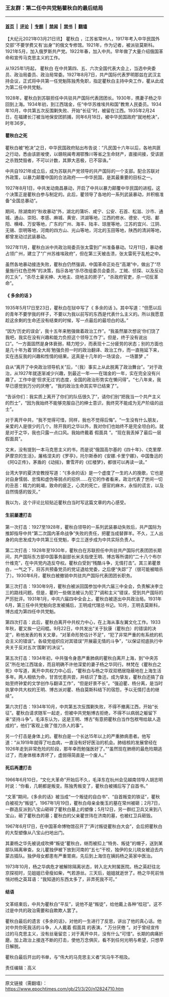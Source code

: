 ### 王友群：第二任中共党魁瞿秋白的最后结局

---

#### [首页](../../../..?n12824710) &nbsp;|&nbsp; [评论](../../../../../epoch-comment?n12824710) &nbsp;|&nbsp; [专题](../../../../../epoch-special?n12824710) &nbsp;|&nbsp; [禁闻](../../../../../epoch-news?n12824710) &nbsp;|&nbsp; [禁书](../../../../../books?n12824710) &nbsp;|&nbsp; [翻墙](https://github.com/gfw-breaker/nogfw/blob/master/README.md?n12824710)


<div class="post_content" id="artbody" itemprop="articleBody">
 <!-- article content begin -->
 <p>
  【大纪元2021年03月21日讯】
  <ok href="https://www.epochtimes.com/gb/tag/%E7%9E%BF%E7%A7%8B%E7%99%BD.html">
   瞿秋白
  </ok>
  ，江苏省常州人，1917年考入中华民国外交部“不要学费又有‘出身’”的俄文专修馆。1921年，作为记者，被派驻莫斯科。1921年5月，加入俄罗斯共产党。1922年春，加入中共。早年做了大量介绍俄国革命和宣传马克思主义的工作。
 </p>
 <p>
  从1925年1月起，
  <ok href="https://www.epochtimes.com/gb/tag/%E7%9E%BF%E7%A7%8B%E7%99%BD.html">
   瞿秋白
  </ok>
  在中共第四、五、六次全国代表大会上，当选中央委员、政治局委员、政治局常委。1927年8月7日，共产国际代表罗明那兹在武汉主持会议，正式将中共第一任党魁陈独秀免职，指定瞿秋白主持中央工作，瞿从此成为第二任中共党魁。
 </p>
 <p>
  1928年，瞿秋白到苏联担任中共驻共产国际代表团团长。1930年，携妻子杨之华回到上海。1934年初，到江西瑞金，任“中华苏维埃共和国”教育人民委员。1934年10月，中共第五次反围剿失败、开始“长征”时，被留在江西。1935年2月24日，在福建长汀被当地保安团抓捕，同年6月18日，被中华民国政府“就地枪决”，时年36岁。
 </p>
 <h4>
  瞿秋白之死
 </h4>
 <p>
  瞿秋白被“枪决”之日，中华民国政府贴出布告说：“凡民国十六年以后，各地共匪之行动，悉由该匪唆使，以赣皖闽粤湘鄂豫川等省之生命财产，直接间接，受该匪之杀戮焚毁者，不可以计数，其罪大恶极，已不容诛。”
 </p>
 <p>
  中共自1921年成立后，成为苏联共产党领导的共产国际的一个支部。配合苏联对外政策，以暴力颠覆中国的合法政府——中华民国，是其最重要的目标之一。
 </p>
 <p>
  1927年8月1日，中共发动南昌暴动，开启了中共以暴力颠覆中华民国的进程。这个决策正是瞿秋白参与制定的。此后，瞿领导了各地的一系列武装暴动，并积极准备“全国总暴动”。
 </p>
 <p>
  期间，除湖南的“秋收暴动”外，湖北的蒲圻、咸宁、公安、石首、松滋、沙市、通城、通山、崇阳、孝感、麻城、黄安、洪湖等地，江西的修水、德安、弋阳、鄱阳、横峰、万安等地，广东的广州、海丰、陆丰、琼崖等地，江苏的宜兴、江阴、无锡、崇明等地，河南的四方山、光山等地，河北的玉田等地，陕西的清涧等地，都曾发动过武装暴动。
 </p>
 <p>
  1927年11月，瞿秋白派中共政治局委员张太雷到广州准备暴动。12月11日，暴动者占领广州，建立了“广州苏维埃政府”，但在第三天被击溃，张太雷死于乱枪之中。
 </p>
 <p>
  虽然各地暴动接连失败，瞿秋白仍然强调，中国革命正处在“高潮”中，做出了“尽量施行红色恐怖”的决策，指示各地“杀尽改组委员会委员，工贼、侦探、以及反动的工头”，“杀尽土豪劣绅、大地主、烧地主的房子”，“杀政府官吏，杀一切反革命”。
 </p>
 <h4>
  《
  <ok href="https://www.epochtimes.com/gb/tag/%E5%A4%9A%E4%BD%99%E7%9A%84%E8%AF%9D.html">
   多余的话
  </ok>
  》
 </h4>
 <p>
  1935年5月17日至23日，瞿秋白在狱中写了《
  <ok href="https://www.epochtimes.com/gb/tag/%E5%A4%9A%E4%BD%99%E7%9A%84%E8%AF%9D.html">
   多余的话
  </ok>
  》。其中写道：“但愿以后的青年不要学我的样子，不要以为我以前写的东西是代表什么主义的。所以我愿意趁这余剩的生命还没有结束的时候，写一点最后的最坦白的话。”
 </p>
 <p>
  “因为‘历史的误会’，我十五年来勉强做着政治工作”。“我虽然屡次想说‘你们饶了我吧，我实在没有兴趣和能力负担这个领导工作了’。但是，终于没有说出口”。“一方面固然是身体衰弱，精力短少，而表现十二分疲劳的状态；别的方面也是几十年为着‘顾全大局’勉强负担一时的政治翻译、政治工作，而一直拖延下来，实在违反我的兴趣和性情的结果。这真是十几年的一场误会，
  <ok href="https://www.epochtimes.com/gb/tag/%E4%B8%80%E5%9C%BA%E5%99%A9%E6%A2%A6.html">
   一场噩梦
  </ok>
  。”
 </p>
 <p>
  自从“离开了中央政治领导机关”后，“（我）事实上从此脱离了政治舞台”。“对于政治，从1927年就逐渐减少兴趣，到最近一年――在瑞金的一年，实在完全没有兴趣了。工作中是‘但求无过’的态度，全国的政治形势实在懒问得”。“七八年来，我早已感觉到万分的厌倦”。“我的政治生命其实早已结束了”。
 </p>
 <p>
  “告诉你们：我实质上离开了你们的队伍很久了”，请你们别“把我当一个共产主义的烈士”，“因为我始终不能够克服自己的绅士意识，我终究不能成为无产阶级的战士”。
 </p>
 <p>
  对于离开中共，“我不觉得可惜，同样，我也不觉得后悔”。“一生没有什么朋友，亲爱的人是很少的几个。除开我的之华以外，我对你们也始终不是完全坦白的。就是对于之华，我也只露一点口风。我始终戴着
  <ok href="https://www.epochtimes.com/gb/tag/%E5%81%87%E9%9D%A2%E5%85%B7.html">
   假面具
  </ok>
  ”。“现在我丢掉了最后一层假面具”。
 </p>
 <p>
  文末，没有提到一本马克思主义的书，而是说“俄国高尔基的《四十年》、《克里摩.萨摩京的生活》，屠格涅夫的《罗亭》，托尔斯泰的《安娜.卡里宁娜》，中国鲁迅的《阿Q正传》，茅盾的《动摇》，曹雪芹的《红楼梦》，都很可以再读一读。”
 </p>
 <p>
  台湾大学的夏济安教授写道：“《多余的话》是一个虚度了一生的人的挽歌，它也是对自身懦弱、怠惰和虚伪等弱点的招供……在它的作者看来，政治代表了世间一切的丑恶：精力的耗竭，致命的疲乏，心灵的死亡，感官的麻木，永恒的谎言，以及自然情感的毁灭。”
 </p>
 <p>
  我以为，这个评论比较贴近瞿秋白当时写这篇文章的内心感受。
 </p>
 <h4>
  生前屡遭打击
 </h4>
 <p>
  第一次打击：1927至1928年，瞿秋白领导的一系列武装暴动失败后，共产国际为推卸指导中共“第二次国内革命战争”失败的责任，把瞿当成替罪羊。不久，工人出身的向忠发成为中共第三任党魁，李立三逐步成为中共实际负责人。
 </p>
 <p>
  第二次打击：1928年至1930年，瞿秋白在苏联担任中共驻共产国际代表团团长期间，共产国际东方部中国事务副部长米夫指使王明、博古等所谓的“二十八个布尔什维克”，在中共党内造反夺权。瞿秋白受到“残酷斗争，无情打击”。其三弟瞿景白，一气之下，将苏共预备党员的党证退给党委，之后便“失踪”了（很可能被暗杀了）。1930年6月，瞿秋白被撤销中共驻共产国际代表团团长职务。
 </p>
 <p>
  第三次打击：1930年9月，瞿秋白被派回国参加中共六届三中全会，负责解决李立三的路线问题。但是，瞿的一些做法被认为犯了“调和主义”错误，受到共产国际的严厉批评。1931年1月，中共六届四中全会上，瞿秋白被逐出中共政治局。1931年6月，第三任中共党魁向忠发被捕后，王明成代理总书记。10月，王明去莫斯科，博古成为第四任中共党魁。
 </p>
 <p>
  第四次打击：此后，瞿秋白离开中共权力中心，在上海从事左翼文化工作。1933年秋，瞿又挨一记闷棍。9月22日，中共发出“关于狄康（瞿秋白）的错误的决定”，称他发表的有关文章，“对革命形势估计不足”，“犯了非常严重的有系统的机会主义的错误”。各级党组织应对其错误“开展最无情的斗争”，“以保证彻底执行中央关于反对五次‘围剿’的决议”。
 </p>
 <p>
  第五次打击：1934年初，中共强令身患严重肺病的瞿秋白离开上海，到“中央苏区”所在地江西瑞金，而且明确不许他深爱的妻子杨之华同行。林梵在《瞿秋白之死》中写道，离开中共权力中心后，“瞿秋白与杨之华双双栖居隐蔽地在上海生活多年。两人相依为命，甘苦忧患共尝，并结识了鲁迅，成为挚友，瞿秋白还搞了自始至终钟爱的文学创作与翻译工作”，“但是好景不长”。“强迫瞿、杨分离，是当时执掌中共大权的王明、博古派对瞿、杨自莫斯科结下的宿怨，予以无情打击的继续”。
 </p>
 <p>
  第六次打击：1934年10月，中共第五次反围剿失败，不得不撤离江西，开始“长征”。瞿秋白请求随军一起走，但被中共党魁博古拒绝，不得不以病弱之躯留下来“坚持斗争”。毛泽东认为，这是王明、博古“有意把瞿秋白当作包袱甩给敌人造成的”，他们“客观上做了借刀杀人的事”。
 </p>
 <p>
  另一个打击是身体上的。瞿秋白是一个长达15年以上的严重肺病患者。他写道：“从1919年就得了吐血病，一直没有好好医治的机会。肺结核的发展曾经在1926年走到非常危险的阶段，那年幸而勉强医好了。”“虽然现在肺痨的最危险期逃过了，而身体根本弄坏了，虚弱得简直是一个废人。”
 </p>
 <h4>
  死后再遭打击
 </h4>
 <p>
  1966年6月10日，“文化大革命”开始后不久，毛泽东在杭州会见越南领导人胡志明时说：“你看，几朝都是叛变。陈独秀叛变了，瞿秋白被捕后写了自首书。”
 </p>
 <p>
  “文革”期间，《多余的话》被当成“一个叛徒的自白书”、“自首叛变的铁证”，瞿秋白被视为“叛徒”。1967年1月19日，瞿秋白母亲金衡玉的墓在常州被砸；2月7日，一群造反派到八宝山砸碎了瞿秋白墓上的塑像；5月12日，另一群红卫兵又来到八宝山，砸了瞿秋白的墓；瞿秋白的父亲瞿世玮在济南的墓，也被红卫兵砸毁。
 </p>
 <p>
  1967年6月17日，在中国革命博物馆召开了“声讨叛徒瞿秋白大会”，会后把瞿秋白的大型塑像从八宝山扫地出门。
 </p>
 <p>
  其妻杨之华先被说成吹捧“叛徒”瞿秋白，继而被扣上“特务、叛徒”的帽子，送到某部队隔离审查。女儿瞿独伊被下放到河南的“五七”干校，独伊的女儿晓女被迫去内蒙古插队。独伊母女都患有严重胃病，先后到上海住在姨妈杨之英家中医治。
 </p>
 <p>
  1973年10月，杨之华病危才被解除隔离状态，转入北大附属医院。杨之英赶往北京探视时，见姐姐已骨瘦如柴，气若游丝。三天后，姐姐就逝世了。杨之华死前悄悄对杨之英耳语：“我知道的东西太多了，非弄死我不可。”
 </p>
 <h4>
  结语
 </h4>
 <p>
  文革结束后，中共为瞿秋白“平反”，说他不是“叛徒”，给他戴上各种“桂冠”。这不过是中共的政治需要和自欺欺人罢了。
 </p>
 <p>
  瞿秋白最后的遗言《多余的话》，对他的一生进行了反思，讲出了他的真心话。他对中共你死我活的斗争，人人戴着
  <ok href="https://www.epochtimes.com/gb/tag/%E5%81%87%E9%9D%A2%E5%85%B7.html">
   假面具
  </ok>
  的表演，“
  <ok href="https://www.epochtimes.com/gb/tag/%E4%B8%87%E5%88%86%E5%8E%8C%E5%80%A6.html">
   万分厌倦
  </ok>
  ”。对于曾经宣传过的马克思主义，没有丝毫留恋；对于离开中共，没有什么“可惜”。长期的病痛折磨，加上政治上接连不断的打击，使他万念俱灰，看不到任何光明与希望，只想早日解脱。
 </p>
 <p>
  瞿秋白最后开出的书单，与“伟大的马克思主义者”风马牛不相及。
 </p>
 <p>
  责任编辑：高义
 </p>
 <!-- article content end -->
 <div id="below_article_ad">
 </div>
</div>


---

原文链接（需翻墙）：https://www.epochtimes.com/gb/21/3/20/n12824710.htm